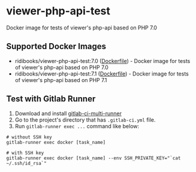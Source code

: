 # viewer-php-api-test

Docker image for tests of viewer's php-api based on PHP 7.0

## Supported Docker Images

* ridibooks/viewer-php-api-test:7.0 ([Dockerfile](https://github.com/ridibooks-docker/viewer-php-api-test/blob/master/7.0/Dockerfile)) - Docker image for tests of viewer's php-api based on PHP 7.0
* ridibooks/viewer-php-api-test:7.1 ([Dockerfile](https://github.com/ridibooks-docker/viewer-php-api-test/blob/master/7.1/Dockerfile)) - Docker image for tests of viewer's php-api based on PHP 7.1

## Test with Gitlab Runner

1. Download and install [gitlab-ci-multi-runner](https://gitlab.com/gitlab-org/gitlab-ci-multi-runner)
2. Go to the project's directory that has `.gitlab-ci.yml` file.
3. Run `gitlab-runner exec ...` command like below:

```
# without SSH key
gitlab-runner exec docker [task_name]

# with SSH key
gitlab-runner exec docker [task_name] --env SSH_PRIVATE_KEY="`cat ~/.ssh/id_rsa`"
```
